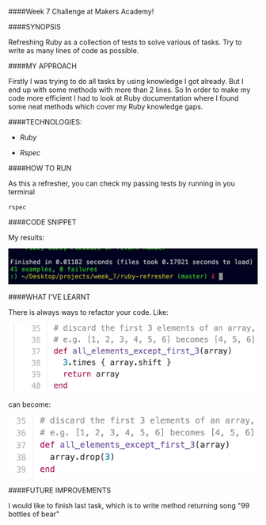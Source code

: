####Week 7 Challenge at Makers Academy!

####SYNOPSIS

Refreshing Ruby as a collection of tests to solve various of tasks.
Try to write as many lines of code as possible.

####MY APPROACH

Firstly I was trying to do all tasks by using knowledge I got already. But I end up with some methods with more than 2 lines. So In order to make my code more efficient I had to look at Ruby documentation where I found some neat methods which cover my Ruby knowledge gaps. 

####TECHNOLOGIES:

- *Ruby*

- *Rspec*

####HOW TO RUN

As this a refresher, you can check my passing tests by running in you terminal

```
rspec
```

####CODE SNIPPET

My results:

![alt tag](https://github.com/PaweI/ruby-refresher/blob/master/public/results.png)

####WHAT I'VE LEARNT

There is always ways to refactor your code. Like:

![alt tag](https://github.com/PaweI/ruby-refresher/blob/master/public/before.png)

can become:

![alt tag](https://github.com/PaweI/ruby-refresher/blob/master/public/after.png)


####FUTURE IMPROVEMENTS

I would like to finish last task, which is to write method returning song "99 bottles of bear"




